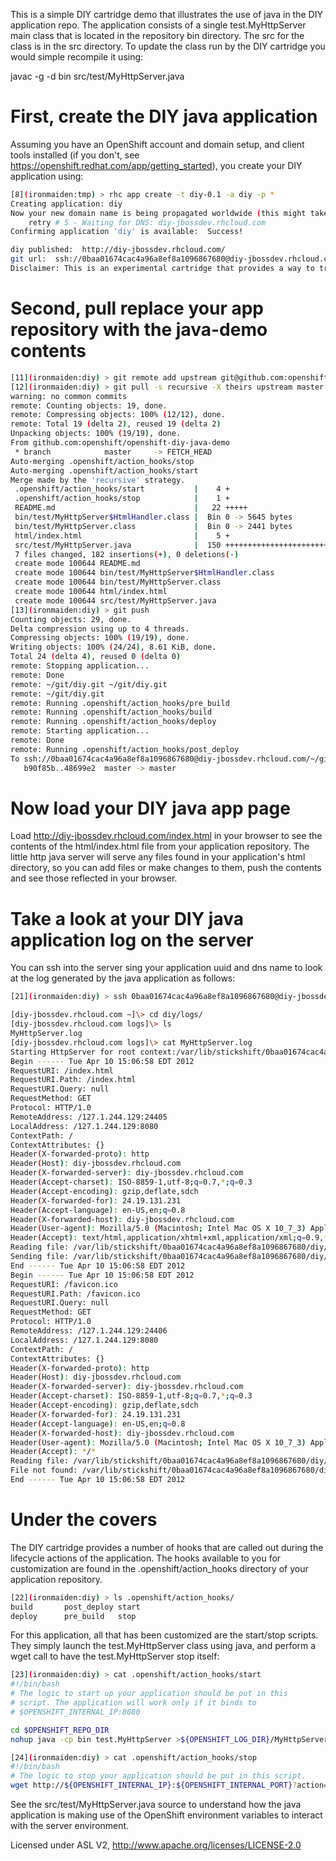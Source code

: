 This is a simple DIY cartridge demo that illustrates the use of java in the
DIY application repo. The application consists of a single test.MyHttpServer main class that is located in the repository bin directory. The src for the class is in the src directory. To update the class run by the DIY cartridge you would simple recompile it using:

javac -g -d bin src/test/MyHttpServer.java

# First, create the DIY java application
Assuming you have an OpenShift account and domain setup, and client tools installed (if you don't, see https://openshift.redhat.com/app/getting_started), you create your DIY application using:

```bash
[8](ironmaiden:tmp) > rhc app create -t diy-0.1 -a diy -p *
Creating application: diy
Now your new domain name is being propagated worldwide (this might take a minute)...
    retry # 5 - Waiting for DNS: diy-jbossdev.rhcloud.com
Confirming application 'diy' is available:  Success!

diy published:  http://diy-jbossdev.rhcloud.com/
git url:  ssh://0baa01674cac4a96a8ef8a1096867680@diy-jbossdev.rhcloud.com/~/git/diy.git/
Disclaimer: This is an experimental cartridge that provides a way to try unsupported languages, frameworks, and middleware on Openshift.
```

# Second, pull replace your app repository with the java-demo contents
```bash
[11](ironmaiden:diy) > git remote add upstream git@github.com:openshift/openshift-diy-java-demo.git
[12](ironmaiden:diy) > git pull -s recursive -X theirs upstream master
warning: no common commits
remote: Counting objects: 19, done.
remote: Compressing objects: 100% (12/12), done.
remote: Total 19 (delta 2), reused 19 (delta 2)
Unpacking objects: 100% (19/19), done.
From github.com:openshift/openshift-diy-java-demo
 * branch            master     -> FETCH_HEAD
Auto-merging .openshift/action_hooks/stop
Auto-merging .openshift/action_hooks/start
Merge made by the 'recursive' strategy.
 .openshift/action_hooks/start           |    4 +
 .openshift/action_hooks/stop            |    1 +
 README.md                               |   22 +++++
 bin/test/MyHttpServer$HtmlHandler.class |  Bin 0 -> 5645 bytes
 bin/test/MyHttpServer.class             |  Bin 0 -> 2441 bytes
 html/index.html                         |    5 +
 src/test/MyHttpServer.java              |  150 +++++++++++++++++++++++++++++++
 7 files changed, 182 insertions(+), 0 deletions(-)
 create mode 100644 README.md
 create mode 100644 bin/test/MyHttpServer$HtmlHandler.class
 create mode 100644 bin/test/MyHttpServer.class
 create mode 100644 html/index.html
 create mode 100644 src/test/MyHttpServer.java
[13](ironmaiden:diy) > git push
Counting objects: 29, done.
Delta compression using up to 4 threads.
Compressing objects: 100% (19/19), done.
Writing objects: 100% (24/24), 8.61 KiB, done.
Total 24 (delta 4), reused 0 (delta 0)
remote: Stopping application...
remote: Done
remote: ~/git/diy.git ~/git/diy.git
remote: ~/git/diy.git
remote: Running .openshift/action_hooks/pre_build
remote: Running .openshift/action_hooks/build
remote: Running .openshift/action_hooks/deploy
remote: Starting application...
remote: Done
remote: Running .openshift/action_hooks/post_deploy
To ssh://0baa01674cac4a96a8ef8a1096867680@diy-jbossdev.rhcloud.com/~/git/diy.git/
   b90f85b..48699e2  master -> master
```

# Now load your DIY java app page
Load http://diy-jbossdev.rhcloud.com/index.html in your browser to see the contents of the html/index.html file from your application repository. The little http java server will serve any files found in your application's html directory, so you can add files or make changes to them, push the contents and see those reflected in your browser.

# Take a look at your DIY java application log on the server
You can ssh into the server sing your application uuid and dns name to look at the log generated by the java application as follows:

```bash
[21](ironmaiden:diy) > ssh 0baa01674cac4a96a8ef8a1096867680@diy-jbossdev.rhcloud.com

[diy-jbossdev.rhcloud.com ~]\> cd diy/logs/
[diy-jbossdev.rhcloud.com logs]\> ls
MyHttpServer.log
[diy-jbossdev.rhcloud.com logs]\> cat MyHttpServer.log 
Starting HttpServer for root context:/var/lib/stickshift/0baa01674cac4a96a8ef8a1096867680/diy/runtime/repo/html
Begin ------ Tue Apr 10 15:06:58 EDT 2012
RequestURI: /index.html
RequestURI.Path: /index.html
RequestURI.Query: null
RequestMethod: GET
Protocol: HTTP/1.0
RemoteAddress: /127.1.244.129:24405
LocalAddress: /127.1.244.129:8080
ContextPath: /
ContextAttributes: {}
Header(X-forwarded-proto): http
Header(Host): diy-jbossdev.rhcloud.com
Header(X-forwarded-server): diy-jbossdev.rhcloud.com
Header(Accept-charset): ISO-8859-1,utf-8;q=0.7,*;q=0.3
Header(Accept-encoding): gzip,deflate,sdch
Header(X-forwarded-for): 24.19.131.231
Header(Accept-language): en-US,en;q=0.8
Header(X-forwarded-host): diy-jbossdev.rhcloud.com
Header(User-agent): Mozilla/5.0 (Macintosh; Intel Mac OS X 10_7_3) AppleWebKit/535.19 (KHTML, like Gecko) Chrome/18.0.1025.151 Safari/535.19
Header(Accept): text/html,application/xhtml+xml,application/xml;q=0.9,*/*;q=0.8
Reading file: /var/lib/stickshift/0baa01674cac4a96a8ef8a1096867680/diy/repo/html/index.html
Sending file: /var/lib/stickshift/0baa01674cac4a96a8ef8a1096867680/diy/runtime/repo/html/index.html,56
End ------ Tue Apr 10 15:06:58 EDT 2012
Begin ------ Tue Apr 10 15:06:58 EDT 2012
RequestURI: /favicon.ico
RequestURI.Path: /favicon.ico
RequestURI.Query: null
RequestMethod: GET
Protocol: HTTP/1.0
RemoteAddress: /127.1.244.129:24406
LocalAddress: /127.1.244.129:8080
ContextPath: /
ContextAttributes: {}
Header(X-forwarded-proto): http
Header(Host): diy-jbossdev.rhcloud.com
Header(X-forwarded-server): diy-jbossdev.rhcloud.com
Header(Accept-charset): ISO-8859-1,utf-8;q=0.7,*;q=0.3
Header(Accept-encoding): gzip,deflate,sdch
Header(X-forwarded-for): 24.19.131.231
Header(Accept-language): en-US,en;q=0.8
Header(X-forwarded-host): diy-jbossdev.rhcloud.com
Header(User-agent): Mozilla/5.0 (Macintosh; Intel Mac OS X 10_7_3) AppleWebKit/535.19 (KHTML, like Gecko) Chrome/18.0.1025.151 Safari/535.19
Header(Accept): */*
Reading file: /var/lib/stickshift/0baa01674cac4a96a8ef8a1096867680/diy/repo/html/favicon.ico
File not found: /var/lib/stickshift/0baa01674cac4a96a8ef8a1096867680/diy/runtime/repo/html/favicon.ico
End ------ Tue Apr 10 15:06:58 EDT 2012
```

# Under the covers
The DIY cartridge provides a number of hooks that are called out during the lifecycle actions of the application. The hooks available to you for customization are found in the .openshift/action_hooks directory of your application repository. 

```bash
[22](ironmaiden:diy) > ls .openshift/action_hooks/
build		post_deploy	start
deploy		pre_build	stop
```

For this application, all that has been customized are the start/stop scripts. They simply launch the test.MyHttpServer class using java, and perform a wget call to have the test.MyHttpServer stop itself:

```bash
[23](ironmaiden:diy) > cat .openshift/action_hooks/start 
#!/bin/bash
# The logic to start up your application should be put in this
# script. The application will work only if it binds to
# $OPENSHIFT_INTERNAL_IP:8080

cd $OPENSHIFT_REPO_DIR
nohup java -cp bin test.MyHttpServer >${OPENSHIFT_LOG_DIR}/MyHttpServer.log 2>&1 &

[24](ironmaiden:diy) > cat .openshift/action_hooks/stop
#!/bin/bash
# The logic to stop your application should be put in this script.
wget http://${OPENSHIFT_INTERNAL_IP}:${OPENSHIFT_INTERNAL_PORT}?action=stop
```

See the src/test/MyHttpServer.java source to understand how the java application is making use of the OpenShift environment variables to interact with the server environment.

Licensed under ASL V2, http://www.apache.org/licenses/LICENSE-2.0
